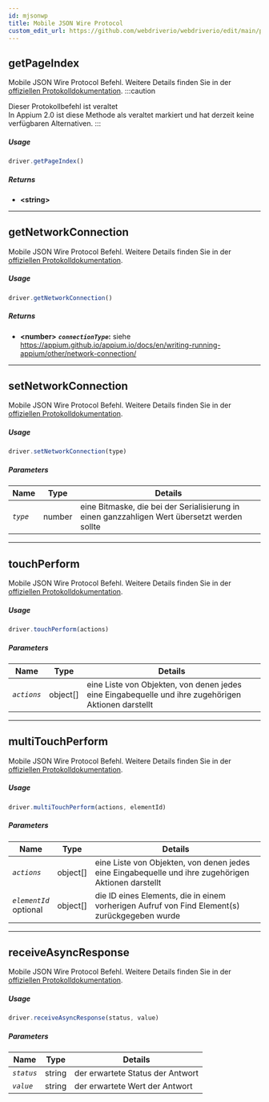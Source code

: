 ```yaml
---
id: mjsonwp
title: Mobile JSON Wire Protocol
custom_edit_url: https://github.com/webdriverio/webdriverio/edit/main/packages/wdio-protocols/src/protocols/mjsonwp.ts
---
```


## getPageIndex
Mobile JSON Wire Protocol Befehl. Weitere Details finden Sie in der [offiziellen Protokolldokumentation](https://github.com/appium/appium-base-driver/blob/master/docs/mjsonwp/protocol-methods.md#mobile-json-wire-protocol-endpoints).
:::caution

Dieser Protokollbefehl ist veraltet<br />In Appium 2.0 ist diese Methode als veraltet markiert und hat derzeit keine verfügbaren Alternativen.
:::

##### Usage

```js
driver.getPageIndex()
```


##### Returns

- **&lt;string&gt;**



---

## getNetworkConnection
Mobile JSON Wire Protocol Befehl. Weitere Details finden Sie in der [offiziellen Protokolldokumentation](https://github.com/SeleniumHQ/mobile-spec/blob/master/spec-draft.md#device-modes).

##### Usage

```js
driver.getNetworkConnection()
```


##### Returns

- **&lt;number&gt;**
            **<code><var>connectionType</var></code>:** siehe https://appium.github.io/appium.io/docs/en/writing-running-appium/other/network-connection/


---

## setNetworkConnection
Mobile JSON Wire Protocol Befehl. Weitere Details finden Sie in der [offiziellen Protokolldokumentation](https://github.com/SeleniumHQ/mobile-spec/blob/master/spec-draft.md#device-modes).

##### Usage

```js
driver.setNetworkConnection(type)
```


##### Parameters

<table>
  <thead>
    <tr>
      <th>Name</th><th>Type</th><th>Details</th>
    </tr>
  </thead>
  <tbody>
    <tr>
      <td><code><var>type</var></code></td>
      <td>number</td>
      <td>eine Bitmaske, die bei der Serialisierung in einen ganzzahligen Wert übersetzt werden sollte</td>
    </tr>
  </tbody>
</table>



---

## touchPerform
Mobile JSON Wire Protocol Befehl. Weitere Details finden Sie in der [offiziellen Protokolldokumentation](https://github.com/SeleniumHQ/mobile-spec/blob/master/spec-draft.md#touch-gestures).

##### Usage

```js
driver.touchPerform(actions)
```


##### Parameters

<table>
  <thead>
    <tr>
      <th>Name</th><th>Type</th><th>Details</th>
    </tr>
  </thead>
  <tbody>
    <tr>
      <td><code><var>actions</var></code></td>
      <td>object[]</td>
      <td>eine Liste von Objekten, von denen jedes eine Eingabequelle und ihre zugehörigen Aktionen darstellt</td>
    </tr>
  </tbody>
</table>



---

## multiTouchPerform
Mobile JSON Wire Protocol Befehl. Weitere Details finden Sie in der [offiziellen Protokolldokumentation](https://github.com/SeleniumHQ/mobile-spec/blob/master/spec-draft.md#touch-gestures).

##### Usage

```js
driver.multiTouchPerform(actions, elementId)
```


##### Parameters

<table>
  <thead>
    <tr>
      <th>Name</th><th>Type</th><th>Details</th>
    </tr>
  </thead>
  <tbody>
    <tr>
      <td><code><var>actions</var></code></td>
      <td>object[]</td>
      <td>eine Liste von Objekten, von denen jedes eine Eingabequelle und ihre zugehörigen Aktionen darstellt</td>
    </tr>
    <tr>
      <td><code><var>elementId</var></code><br /><span className="label labelWarning">optional</span></td>
      <td>object[]</td>
      <td>die ID eines Elements, die in einem vorherigen Aufruf von Find Element(s) zurückgegeben wurde</td>
    </tr>
  </tbody>
</table>



---

## receiveAsyncResponse
Mobile JSON Wire Protocol Befehl. Weitere Details finden Sie in der [offiziellen Protokolldokumentation](https://github.com/appium/appium-base-driver/blob/master/docs/mjsonwp/protocol-methods.md#mobile-json-wire-protocol-endpoints).

##### Usage

```js
driver.receiveAsyncResponse(status, value)
```


##### Parameters

<table>
  <thead>
    <tr>
      <th>Name</th><th>Type</th><th>Details</th>
    </tr>
  </thead>
  <tbody>
    <tr>
      <td><code><var>status</var></code></td>
      <td>string</td>
      <td>der erwartete Status der Antwort</td>
    </tr>
    <tr>
      <td><code><var>value</var></code></td>
      <td>string</td>
      <td>der erwartete Wert der Antwort</td>
    </tr>
  </tbody>
</table>
